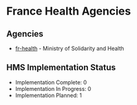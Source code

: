 # France Health Agencies

## Agencies

- [fr-health](fr-health/index.md) - Ministry of Solidarity and Health

## HMS Implementation Status

- Implementation Complete: 0
- Implementation In Progress: 0
- Implementation Planned: 1
